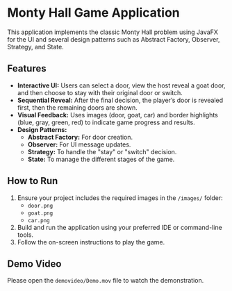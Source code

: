 # Monty Hall Game Application

This application implements the classic Monty Hall problem using JavaFX for the UI and several design patterns such as Abstract Factory, Observer, Strategy, and State.

## Features
- **Interactive UI:** Users can select a door, view the host reveal a goat door, and then choose to stay with their original door or switch.
- **Sequential Reveal:** After the final decision, the player’s door is revealed first, then the remaining doors are shown.
- **Visual Feedback:** Uses images (door, goat, car) and border highlights (blue, gray, green, red) to indicate game progress and results.
- **Design Patterns:** 
  - **Abstract Factory:** For door creation.
  - **Observer:** For UI message updates.
  - **Strategy:** To handle the "stay" or "switch" decision.
  - **State:** To manage the different stages of the game.

## How to Run
1. Ensure your project includes the required images in the `/images/` folder:
   - `door.png`
   - `goat.png`
   - `car.png`
2. Build and run the application using your preferred IDE or command-line tools.
3. Follow the on-screen instructions to play the game.

## Demo Video
Please open the `demovideo/Demo.mov` file to watch the demonstration.
